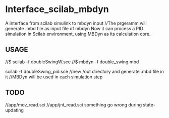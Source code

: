 # Interface_scilab_mbdyn
A interface from scilab simulink to mbdyn input
//The prgeramm will generate .mbd file as input file of mbdyn
Now it can process a PID simulation in Scilab environment, using MBDyn as its calculation core.

## USAGE
//$ scilab -f doubleSwingW.sce
//$ mbdyn -f double_swing.mbd

scilab -f doubleSwing_pid.sce
//new /out directory and generate .mbd file in it
//MBDyn will be used in each simulation step

## TODO
//app/mov_read.sci
//app/jnt_read.sci
something go wrong during state-updating
